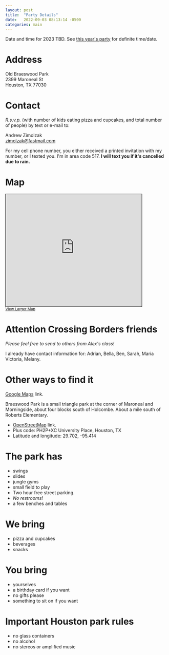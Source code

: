 ```yaml
---
layout: post
title:  "Party Details"
date:   2022-09-03 08:13:14 -0500
categories: main
---
```


Date and time for 2023 TBD. See [this year's
party](/birthday-party/main/2023/08/27/this-years-party.html) for
definite time/date.

# Address

Old Braeswood Park  
2399 Maroneal St  
Houston, TX 77030

# Contact

*R.s.v.p.* (with number of kids eating pizza and cupcakes, and total number of
 people) by text or e-mail to:

Andrew Zimolzak  
[zimolzak@fastmail.com](mailto:zimolzak@fastmail.com)

For my cell phone number, you either received a printed invitation
with my number, or I texted you. I'm in area code 517. **I will text
you if it's cancelled due to rain.**

# Map

<iframe width="425" height="350" frameborder="0" scrolling="no" marginheight="0" marginwidth="0" src="https://www.openstreetmap.org/export/embed.html?bbox=-95.41542291641237%2C29.701732002123837%2C-95.41367143392564%2C29.702920198759507&amp;layer=mapnik" style="border: 1px solid black"></iframe><br/><small><a href="https://www.openstreetmap.org/#map=19/29.70233/-95.41455">View Larger Map</a></small>



# Attention Crossing Borders friends

*Please feel free to send to others from Alex's class!*

I already have contact information for: Adrian, Bella, Ben, Sarah,
Maria Victoria, Melany.




# Other ways to find it

[Google Maps](https://goo.gl/maps/WqQSf8B9dVePbDBr9) link.

Braeswood Park is a small triangle park at the corner of Maroneal and
Morningside, about four blocks south of Holcombe. About a mile south
of Roberts Elementary.

- [OpenStreetMap](https://osm.org/go/TuQNfDLrP?way=216506690) link.
- Plus code: PH2P+XC University Place, Houston, TX
- Latitude and longitude: 29.702, -95.414




# The park has

- swings
- slides
- jungle gyms
- small field to play
- Two hour free street parking.
- *No restrooms!*
- a few benches and tables


# We bring

- pizza and cupcakes
- beverages
- snacks

# You bring

- yourselves
- a birthday card if you want
- no gifts please
- something to sit on if you want

# Important Houston park rules

- no glass containers
- no alcohol
- no stereos or amplified music
